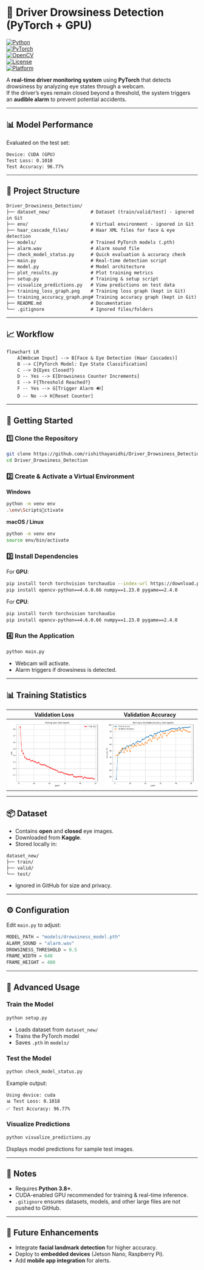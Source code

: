 # 🚗 Driver Drowsiness Detection (PyTorch + GPU)  
[![Python](https://img.shields.io/badge/Python-3.8%2B-blue)](https://www.python.org/)  
[![PyTorch](https://img.shields.io/badge/PyTorch-2.0%2B-EE4C2C)](https://pytorch.org/)  
[![OpenCV](https://img.shields.io/badge/OpenCV-4.6.0-green)](https://opencv.org/)  
[![License](https://img.shields.io/badge/License-MIT-yellow)](LICENSE)  
[![Platform](https://img.shields.io/badge/Platform-Windows%20%7C%20Linux%20%7C%20macOS-lightgrey)]()  

A **real-time driver monitoring system** using **PyTorch** that detects drowsiness by analyzing eye states through a webcam.  
If the driver’s eyes remain closed beyond a threshold, the system triggers an **audible alarm** to prevent potential accidents.

---

## 📊 Model Performance
Evaluated on the test set:
```
Device: CUDA (GPU)
Test Loss: 0.1018
Test Accuracy: 96.77%
```

---

## 📂 Project Structure
```
Driver_Drowsiness_Detection/
├── dataset_new/               # Dataset (train/valid/test) - ignored in Git
├── env/                       # Virtual environment - ignored in Git
├── haar_cascade_files/        # Haar XML files for face & eye detection
├── models/                    # Trained PyTorch models (.pth)
├── alarm.wav                  # Alarm sound file
├── check_model_status.py      # Quick evaluation & accuracy check
├── main.py                    # Real-time detection script
├── model.py                   # Model architecture
├── plot_results.py            # Plot training metrics
├── setup.py                   # Training & setup script
├── visualize_predictions.py   # View predictions on test data
├── training_loss_graph.png    # Training loss graph (kept in Git)
├── training_accuracy_graph.png# Training accuracy graph (kept in Git)
├── README.md                  # Documentation
└── .gitignore                 # Ignored files/folders
```

---

## 📈 Workflow

```mermaid
flowchart LR
    A[Webcam Input] --> B[Face & Eye Detection (Haar Cascades)]
    B --> C[PyTorch Model: Eye State Classification]
    C --> D{Eyes Closed?}
    D -- Yes --> E[Drowsiness Counter Increments]
    E --> F{Threshold Reached?}
    F -- Yes --> G[Trigger Alarm 🔊]
    D -- No --> H[Reset Counter]
```

---

## 🚀 Getting Started

### 1️⃣ Clone the Repository
```bash
git clone https://github.com/rishithayanidhi/Driver_Drowsiness_Detection.git
cd Driver_Drowsiness_Detection
```

### 2️⃣ Create & Activate a Virtual Environment
**Windows**
```bash
python -m venv env
.\env\Scriptsctivate
```
**macOS / Linux**
```bash
python -m venv env
source env/bin/activate
```

### 3️⃣ Install Dependencies
For **GPU**:
```bash
pip install torch torchvision torchaudio --index-url https://download.pytorch.org/whl/cu118
pip install opencv-python==4.6.0.66 numpy==1.23.0 pygame==2.4.0
```
For **CPU**:
```bash
pip install torch torchvision torchaudio
pip install opencv-python==4.6.0.66 numpy==1.23.0 pygame==2.4.0
```

### 4️⃣ Run the Application
```bash
python main.py
```
- Webcam will activate.
- Alarm triggers if drowsiness is detected.

---

## 📊 Training Statistics

| Validation Loss | Validation Accuracy |
|-----------------|---------------------|
| ![Loss Graph](training_loss_graph.png) | ![Accuracy Graph](training_accuracy_graph.png) |

---

## 📦 Dataset
- Contains **open** and **closed** eye images.
- Downloaded from **Kaggle**.
- Stored locally in:
```
dataset_new/
├── train/
├── valid/
└── test/
```
- Ignored in GitHub for size and privacy.

---

## ⚙️ Configuration
Edit `main.py` to adjust:
```python
MODEL_PATH = "models/drowsiness_model.pth"
ALARM_SOUND = "alarm.wav"
DROWSINESS_THRESHOLD = 0.5
FRAME_WIDTH = 640
FRAME_HEIGHT = 480
```

---

## 🎯 Advanced Usage

### Train the Model
```bash
python setup.py
```
- Loads dataset from `dataset_new/`
- Trains the PyTorch model
- Saves `.pth` in `models/`

### Test the Model
```bash
python check_model_status.py
```
Example output:
```
Using device: cuda
📊 Test Loss: 0.1018
✅ Test Accuracy: 96.77%
```

### Visualize Predictions
```bash
python visualize_predictions.py
```
Displays model predictions for sample test images.

---

## 📜 Notes
- Requires **Python 3.8+**.
- CUDA-enabled GPU recommended for training & real-time inference.
- `.gitignore` ensures datasets, models, and other large files are not pushed to GitHub.

---

## 🚀 Future Enhancements
- Integrate **facial landmark detection** for higher accuracy.
- Deploy to **embedded devices** (Jetson Nano, Raspberry Pi).
- Add **mobile app integration** for alerts.
